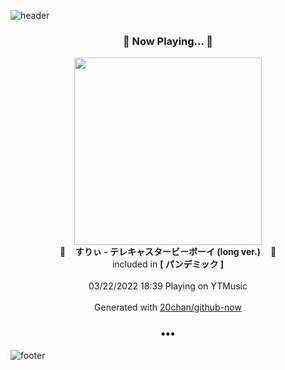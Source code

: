 ![header](https://capsule-render.vercel.app/api?type=wave&height=170&section=header&text=Hi.%20I'm%20SHIFT&fontColor=090707&fontAlignX=45&fontAlignY=65&fontSize=100)

<h3 align="center">🎵 Now Playing... 🎵</h3>
<p align="center">
  <a href="https://music.youtube.com/watch?v=lTuS5mAedRQ">
    <img width="300" src="https://lh3.googleusercontent.com/XUOB7G1zJtO5h_wjedRL2_B-meLk56B4YDPZ8J9p5zuJN8JgVgCDp1pr1A51IEDHbpu0AcCCGDAW3MfH">
  </a>
  <br>
  🎵&nbsp&nbsp&nbsp <b>すりぃ - テレキャスタービーボーイ (long ver.)</b> &nbsp&nbsp&nbsp🎵
  <br>
  included in <b>[ パンデミック ]</b>
  
  <br />
  <br />
  03/22/2022 18:39 Playing on YTMusic
  <br />
  <br />
  Generated with <a href="https://github.com/20chan/github-now">20chan/github-now</a>
</p>

<h3 align="center">•••</h3>

![footer](https://capsule-render.vercel.app/api?type=wave&height=150&section=footer)
